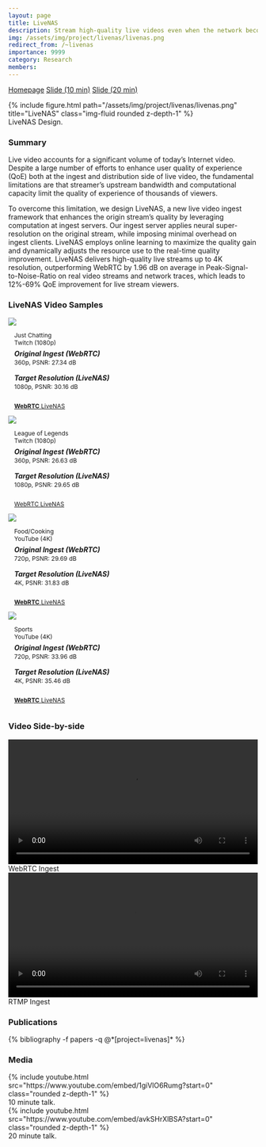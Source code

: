 ```yaml
---
layout: page
title: LiveNAS
description: Stream high-quality live videos even when the network becomes congested
img: /assets/img/project/livenas/livenas.png
redirect_from: /~livenas
importance: 9999
category: Research
members: 
---
```

<p class="profile-buttons">
    <a class="btn z-depth-0" href="https://web.inalab.net/~livenas">Homepage</a>
    <a class="btn z-depth-0" href="/Young_Mok_Jung/assets/img/project/livenas/sigcomm2020-slide-livenas-short.pptx">Slide (10 min)</a>
    <a class="btn z-depth-0" href="/Young_Mok_Jung/assets/img/project/livenas/sigcomm2020-slide-livenas-long.pptx">Slide (20 min)</a>
</p>

<div class="row justify-content-sm-center">
    <div class="col-md mt-3 col-md-6">
        {% include figure.html path="/assets/img/project/livenas/livenas.png" title="LiveNAS" class="img-fluid rounded z-depth-1" %}
        <div class="caption">
            LiveNAS Design.
        </div>
    </div>
</div>

<h3>Summary</h3>
Live video accounts for a significant volume of today’s Internet
video. Despite a large number of efforts to enhance user quality
of experience (QoE) both at the ingest and distribution side of live
video, the fundamental limitations are that streamer’s upstream
bandwidth and computational capacity limit the quality of experience of thousands of viewers.

To overcome this limitation, we design LiveNAS, a new live
video ingest framework that enhances the origin stream’s quality by leveraging computation at ingest servers. Our ingest server
applies neural super-resolution on the original stream, while imposing minimal overhead on ingest clients. LiveNAS employs online
learning to maximize the quality gain and dynamically adjusts the
resource use to the real-time quality improvement. LiveNAS delivers high-quality live streams up to 4K resolution, outperforming
WebRTC by 1.96 dB on average in Peak-Signal-to-Noise-Ratio on
real video streams and network traces, which leads to 12%-69% QoE
improvement for live stream viewers.

<h3 class="mt-5">LiveNAS Video Samples</h3>
<style>
    .content {
        padding: 1em;
        font-size: 12px;
    }

    .header {
        //font-weight: bold;
        font-size: 20px;
    }
    .meta {
        color: rgba(0,0,0,.4);
    }

    .description {
        margin-top: 5px;
    }

    .description h5 {
        font-weight: bold;
        font-size: 14px;
        line-height: 20px;
        margin-top: 14px;
        margin-bottom: 0;
    }
    .description h5:first-child {
        margin-top: 0;
    }

    .demo-video {
        display: block;
        width: 100%;
    }

</style>
<div class="row pt-2 mb-5 livenas">
    <div class="col-sm-3">
        <div class="ui card">
            <div class="image">
            <img src="/Young_Mok_Jung/assets/img/project/livenas/jc.png">
            </div>
            <div class="content">
            <div class="header">Just Chatting</div>
            <div class="meta">
                <a>Twitch (1080p)</a>
            </div>
            <div class="description">
                <h5> Original Ingest (WebRTC) </h5> 360p,  PSNR: 27.34 dB 
                <h5> Target Resolution (LiveNAS) </h5> 1080p, PSNR: 30.16 dB
            </div>
            </div>
            <div class="extra content">
            <div class="ui two buttons">
                <a class="ui basic primary button" target="_blank" href="https://web.inalab.net/~livenas/video.html?video=WebRTC_justchat.mp4&amp;type=mp4"> <b>WebRTC</b> </a>
                <a class="ui basic green button" target="_blank" href="https://web.inalab.net/~livenas/video.html?video=LiveNAS_justchat.mp4&amp;type=mp4"> LiveNAS </a> 
            </div>
            </div>
        </div>
    </div>
    <div class="col-sm-3">
        <div class="card">
            <div class="image">
            <img src="/Young_Mok_Jung/assets/img/project/livenas/lol.png">
            </div>
            <div class="content">
            <div class="header">League of Legends</div>
            <div class="meta">
                <a>Twitch (1080p)</a>
            </div>
            <div class="description">
                <h5> Original Ingest (WebRTC) </h5> 360p,  PSNR: 26.63 dB 
                <h5> Target Resolution (LiveNAS) </h5> 1080p, PSNR: 29.65 dB
            </div>
            </div>
            <div class="extra content">
            <div class="ui two buttons">
                <a class="ui basic primary button" target="_blank" href="https://web.inalab.net/~livenas/video.html?video=WebRTC_lol.mp4&amp;type=mp4"> WebRTC </a>
                <a class="ui basic green button" target="_blank" href="https://web.inalab.net/~livenas/video.html?video=LiveNAS_lol.mp4&amp;type=mp4"> LiveNAS </a> 
            </div>
            </div>
        </div>
    </div>
    <div class="col-sm-3">
        <div class="card">
            <div class="image">
            <img src="/Young_Mok_Jung/assets/img/project/livenas/Food.png">
            </div>
            <div class="content">
            <div class="header">Food/Cooking</div>
            <div class="meta">
                <a>YouTube (4K)</a>
            </div>
            <div class="description">
                <h5> Original Ingest (WebRTC) </h5> 720p,  PSNR: 29.69 dB 
                <h5> Target Resolution (LiveNAS) </h5> 4K, PSNR: 31.83 dB
            </div>
            </div>
            <div class="extra content">
            <div class="ui two buttons">
                <a class="ui basic primary button" target="_blank" href="https://web.inalab.net/~livenas/video.html?video=WebRTC_food.mp4&amp;type=mp4"> <b>WebRTC</b> </a>
                <a class="ui basic green button" target="_blank" href="https://web.inalab.net/~livenas/video.html?video=LiveNAS_food.mp4&amp;type=mp4"> LiveNAS </a> 
            </div>
            </div>
        </div>
    </div>
    <div class="col-sm-3">
        <div class="card">
        <div class="image">
            <img src="/Young_Mok_Jung/assets/img/project/livenas/sports.png">
        </div>
        <div class="content">
        <div class="header">Sports</div>
        <div class="meta">
            <a>YouTube (4K)</a>
        </div>
        <div class="description">
            <h5> Original Ingest (WebRTC) </h5> 720p,  PSNR: 33.96 dB 
            <h5> Target Resolution (LiveNAS) </h5> 4K, PSNR: 35.46 dB
        </div>
        </div>
        <div class="extra content">
        <div class="ui two buttons">
            <a class="ui basic primary button" target="_blank" href="https://web.inalab.net/~livenas/video.html?video=WebRTC_sport.mp4&amp;type=mp4"> <b>WebRTC</b> </a>
            <a class="ui basic green button" target="_blank" href="https://web.inalab.net/~livenas/video.html?video=LiveNAS_sport.mp4&amp;type=mp4"> LiveNAS </a> 
        </div>
        </div>
    </div>
    </div> 
</div>

<h3 class="mt-5">Video Side-by-side</h3>
<div class="row justify-content-sm-center">
    <div class="col-md mt-3 mt-md-0 col-md-6">
        <video src="https://web.inalab.net/~livenas/sigcomm2020-slide-demo-final-caption.mp4" controls="controls" preload="auto" class="demo-video">
        </video>
        <div class="caption">
            WebRTC Ingest
        </div>
    </div>
    <div class="col-md mt-3 mt-md-0 col-md-6">
        <video src="https://web.inalab.net/~livenas/demo_4K_caption.mp4" controls="controls"  preload="auto" class="demo-video">
        </video>
        <div class="caption">
            RTMP Ingest
        </div>
    </div>
</div>


<h3>Publications</h3>
<div class="publications">
{% bibliography -f papers -q @*[project=livenas]* %}
</div>

<h3 class="mt-5">Media</h3>
<div class="row justify-content-sm-center">
    <div class="col-md mt-3 mt-md-0 col-md-6">
        {% include youtube.html src="https://www.youtube.com/embed/1giVlO6Rumg?start=0" class="rounded z-depth-1" %}
        <div class="caption">
            10 minute talk.
        </div>
    </div>
    <div class="col-md mt-3 mt-md-0 col-md-6">
        {% include youtube.html src="https://www.youtube.com/embed/avkSHrXlBSA?start=0" class="rounded z-depth-1" %}
        <div class="caption">
            20 minute talk.
        </div>
    </div>
</div>